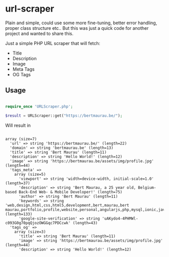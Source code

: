 # url-scraper

Plain and simple, could use some more fine-tuning, better error handling, proper class structure etc.. But this was just a quick code for another project and wanted to share this.

Just a simple PHP URL scraper that will fetch:

 - Title
 - Description
 - Image
 - Meta Tags
 - OG Tags

## Usage

```php

require_once 'URLScraper.php';

$result = URLScraper::get("https://bertmaurau.be/");

```

Will result in

```

array (size=7)
  'url' => string 'https://bertmaurau.be/' (length=22)
  'domain' => string 'bertmaurau.be' (length=13)
  'title' => string 'Bert Maurau' (length=11)
  'description' => string 'Hello World!' (length=12)
  'image' => string 'https://bertmaurau.be/assets/img/profile.jpg' (length=44)
  'tags_meta' => 
    array (size=5)
      'viewport' => string 'width=device-width, initial-scale=1.0' (length=37)
      'description' => string 'Bert Maurau, a 25 year old, Belgium-based Back-End Web- & Mobile Developer!' (length=75)
      'author' => string 'Bert Maurau' (length=11)
      'keywords' => string 'web,design,html,css,html5,development,bert,maurau,bert maurau,portfolio,profile,website,personal,angularjs,php,mysql,ionic,javascript' (length=133)
      'google-site-verification' => string 'uAKydo4-4PHMWl-c093G0g70pqQjozOWGGqc7PDCcwk' (length=43)
  'tags_og' => 
    array (size=3)
      'title' => string 'Bert Maurau' (length=11)
      'image' => string 'https://bertmaurau.be/assets/img/profile.jpg' (length=44)
      'description' => string 'Hello World!' (length=12)


```